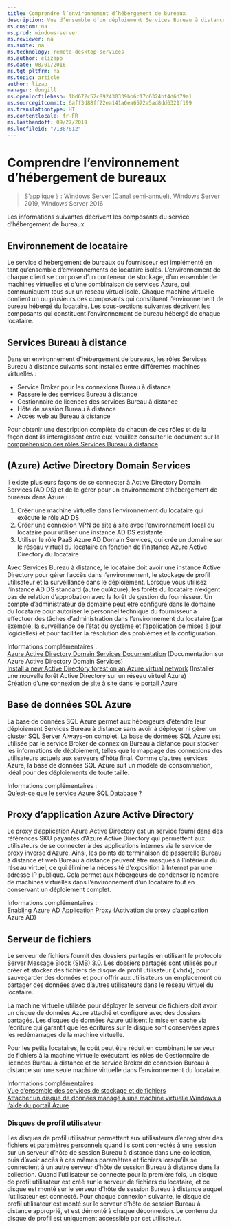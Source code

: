 ```yaml
---
title: Comprendre l’environnement d’hébergement de bureaux
description: Vue d’ensemble d’un déploiement Services Bureau à distance à l’aide d’Azure IaaS.
ms.custom: na
ms.prod: windows-server
ms.reviewer: na
ms.suite: na
ms.technology: remote-desktop-services
ms.author: elizapo
ms.date: 08/01/2016
ms.tgt_pltfrm: na
ms.topic: article
author: lizap
manager: dongill
ms.openlocfilehash: 1bd672c52c892430339bb6c17c6324bf4d6d79a1
ms.sourcegitcommit: 6aff3d88ff22ea141a6ea6572a5ad8dd6321f199
ms.translationtype: HT
ms.contentlocale: fr-FR
ms.lasthandoff: 09/27/2019
ms.locfileid: "71387812"
---
```

# <a name="understanding-the-desktop-hosting-environment"></a>Comprendre l’environnement d’hébergement de bureaux

>S’applique à : Windows Server (Canal semi-annuel), Windows Server 2019, Windows Server 2016

Les informations suivantes décrivent les composants du service d’hébergement de bureaux.  
  
## <a name="tenant-environment"></a>Environnement de locataire  
Le service d’hébergement de bureaux du fournisseur est implémenté en tant qu’ensemble d’environnements de locataire isolés. L’environnement de chaque client se compose d’un conteneur de stockage, d’un ensemble de machines virtuelles et d’une combinaison de services Azure, qui communiquent tous sur un réseau virtuel isolé. Chaque machine virtuelle contient un ou plusieurs des composants qui constituent l’environnement de bureau hébergé du locataire. Les sous-sections suivantes décrivent les composants qui constituent l’environnement de bureau hébergé de chaque locataire.

## <a name="remote-desktop-services"></a>Services Bureau à distance
Dans un environnement d’hébergement de bureaux, les rôles Services Bureau à distance suivants sont installés entre différentes machines virtuelles :

  - Service Broker pour les connexions Bureau à distance
  - Passerelle des services Bureau à distance
  - Gestionnaire de licences des services Bureau à distance
  - Hôte de session Bureau à distance
  - Accès web au Bureau à distance

Pour obtenir une description complète de chacun de ces rôles et de la façon dont ils interagissent entre eux, veuillez consulter le document sur la [compréhension des rôles Services Bureau à distance](Understanding-RDS-roles.md).
  
##  <a name="azure-active-directory-domain-services"></a>(Azure) Active Directory Domain Services  
Il existe plusieurs façons de se connecter à Active Directory Domain Services (AD DS) et de le gérer pour un environnement d’hébergement de bureaux dans Azure :

1. Créer une machine virtuelle dans l’environnement du locataire qui exécute le rôle AD DS
2. Créer une connexion VPN de site à site avec l’environnement local du locataire pour utiliser une instance AD DS existante
3. Utiliser le rôle PaaS Azure AD Domain Services, qui crée un domaine sur le réseau virtuel du locataire en fonction de l’instance Azure Active Directory du locataire

Avec Services Bureau à distance, le locataire doit avoir une instance Active Directory pour gérer l’accès dans l’environnement, le stockage de profil utilisateur et la surveillance dans le déploiement. Lorsque vous utilisez l’instance AD DS standard (autre qu’Azure), les forêts du locataire n’exigent pas de relation d’approbation avec la forêt de gestion du fournisseur. Un compte d’administrateur de domaine peut être configuré dans le domaine du locataire pour autoriser le personnel technique du fournisseur à effectuer des tâches d’administration dans l’environnement du locataire (par exemple, la surveillance de l’état du système et l’application de mises à jour logicielles) et pour faciliter la résolution des problèmes et la configuration.  
    
Informations complémentaires :  
[Azure Active Directory Domain Services Documentation](https://azure.microsoft.com/documentation/services/active-directory-ds/) (Documentation sur Azure Active Directory Domain Services)  
[Install a new Active Directory forest on an Azure virtual network](https://azure.microsoft.com/documentation/articles/active-directory-new-forest-virtual-machine/) (Installer une nouvelle forêt Active Directory sur un réseau virtuel Azure)  
[Création d’une connexion de site à site dans le portail Azure](https://azure.microsoft.com/documentation/articles/vpn-gateway-howto-site-to-site-resource-manager-portal/)  
  
## <a name="azure-sql-database"></a>Base de données SQL Azure  
La base de données SQL Azure permet aux hébergeurs d’étendre leur déploiement Services Bureau à distance sans avoir à déployer ni gérer un cluster SQL Server Always-on complet. La base de données SQL Azure est utilisée par le service Broker de connexion Bureau à distance pour stocker les informations de déploiement, telles que le mappage des connexions des utilisateurs actuels aux serveurs d’hôte final. Comme d’autres services Azure, la base de données SQL Azure suit un modèle de consommation, idéal pour des déploiements de toute taille.   
  
Informations complémentaires :  
[Qu’est-ce que le service Azure SQL Database ?](https://azure.microsoft.com/documentation/articles/sql-database-technical-overview/)  
  
## <a name="azure-active-directory-application-proxy"></a>Proxy d’application Azure Active Directory  
Le proxy d’application Azure Active Directory est un service fourni dans des références SKU payantes d’Azure Active Directory qui permettent aux utilisateurs de se connecter à des applications internes via le service de proxy inverse d’Azure. Ainsi, les points de terminaison de passerelle Bureau à distance et web Bureau à distance peuvent être masqués à l’intérieur du réseau virtuel, ce qui élimine la nécessité d’exposition à Internet par une adresse IP publique. Cela permet aux hébergeurs de condenser le nombre de machines virtuelles dans l’environnement d’un locataire tout en conservant un déploiement complet.
  
Informations complémentaires :  
[Enabling Azure AD Application Proxy](https://azure.microsoft.com/documentation/articles/active-directory-application-proxy-enable/) (Activation du proxy d’application Azure AD)  
    
## <a name="file-server"></a>Serveur de fichiers  
Le serveur de fichiers fournit des dossiers partagés en utilisant le protocole Server Message Block (SMB) 3.0. Les dossiers partagés sont utilisés pour créer et stocker des fichiers de disque de profil utilisateur (.vhdx), pour sauvegarder des données et pour offrir aux utilisateurs un emplacement où partager des données avec d’autres utilisateurs dans le réseau virtuel du locataire.
  
La machine virtuelle utilisée pour déployer le serveur de fichiers doit avoir un disque de données Azure attaché et configuré avec des dossiers partagés. Les disques de données Azure utilisent la mise en cache via l’écriture qui garantit que les écritures sur le disque sont conservées après les redémarrages de la machine virtuelle.  
  
Pour les petits locataires, le coût peut être réduit en combinant le serveur de fichiers à la machine virtuelle exécutant les rôles de Gestionnaire de licences Bureau à distance et de service Broker de connexion Bureau à distance sur une seule machine virtuelle dans l’environnement du locataire.  
  
Informations complémentaires  
[Vue d’ensemble des services de stockage et de fichiers](https://technet.microsoft.com/library/hh831487.aspx)  
[Attacher un disque de données managé à une machine virtuelle Windows à l’aide du portail Azure](http://www.windowsazure.com/manage/windows/how-to-guides/attach-a-disk/)  
  
### <a name="user-profile-disks"></a>Disques de profil utilisateur  
Les disques de profil utilisateur permettent aux utilisateurs d’enregistrer des fichiers et paramètres personnels quand ils sont connectés à une session sur un serveur d’hôte de session Bureau à distance dans une collection, puis d’avoir accès à ces mêmes paramètres et fichiers lorsqu’ils se connectent à un autre serveur d’hôte de session Bureau à distance dans la collection. Quand l’utilisateur se connecte pour la première fois, un disque de profil utilisateur est créé sur le serveur de fichiers du locataire, et ce disque est monté sur le serveur d’hôte de session Bureau à distance auquel l’utilisateur est connecté. Pour chaque connexion suivante, le disque de profil utilisateur est monté sur le serveur d’hôte de session Bureau à distance approprié, et est démonté à chaque déconnexion. Le contenu du disque de profil est uniquement accessible par cet utilisateur.  
  


